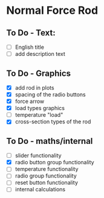 # Normal Force Rod

## To Do - Text:
- [ ] English title
- [ ] add description text

## To Do - Graphics
- [x] add rod in plots
- [x] spacing of the radio buttons
- [x] force arrow
- [x] load types graphics
- [ ] temperature "load" 
- [x] cross-section types of the rod

## To Do - maths/internal
- [ ] slider functionality
- [x] radio button group functionality
- [ ] temperature functionality
- [ ] radio group functionality
- [ ] reset button functionality
- [ ] internal calculations